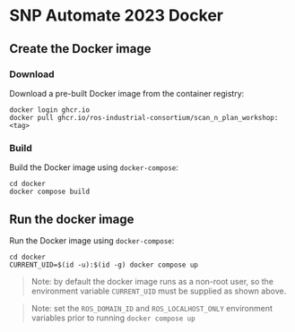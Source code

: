 # SNP Automate 2023 Docker

## Create the Docker image
### Download
Download a pre-built Docker image from the container registry:

```
docker login ghcr.io
docker pull ghcr.io/ros-industrial-consortium/scan_n_plan_workshop:<tag>
```

### Build
Build the Docker image using `docker-compose`:

```commandLine
cd docker
docker compose build
```

## Run the docker image
Run the Docker image using `docker-compose`:

```commandLine
cd docker
CURRENT_UID=$(id -u):$(id -g) docker compose up
```

> Note: by default the docker image runs as a non-root user, so the environment variable `CURRENT_UID` must be supplied as shown above.

> Note: set the `ROS_DOMAIN_ID` and `ROS_LOCALHOST_ONLY` environment variables prior to running `docker compose up`
